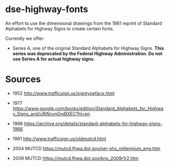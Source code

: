 # dse-highway-fonts

An effort to use the dimensional drawings from the 1961 reprint of
Standard Alphabets for Highway Signs to create certain fonts.

Currently we offer:

-   Series A, one of the original Standard Alphabets for Highway
    Signs.  **This series was deprecated by the Federal Highway
    Administration.  Do not use Series A for actual highway signs.**

# Sources

-   1952 http://www.trafficsign.us/signtypeface.html

-   1977 https://www.google.com/books/edition/Standard_Alphabets_for_Highway_Signs_and/cBWcvnGmBXEC?hl=en

-   1966 https://archive.org/details/standard-alphabets-for-highway-signs-1966

-   1961 http://www.trafficsign.us/oldmutcd.html

-   2004 MUTCD https://mutcd.fhwa.dot.gov/ser-shs_millennium_eng.htm

-   2009 MUTCD https://mutcd.fhwa.dot.gov/kno_2009r1r2.htm

